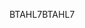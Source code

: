 <span data-ttu-id="93550-101">BTAHL7</span><span class="sxs-lookup"><span data-stu-id="93550-101">BTAHL7</span></span>